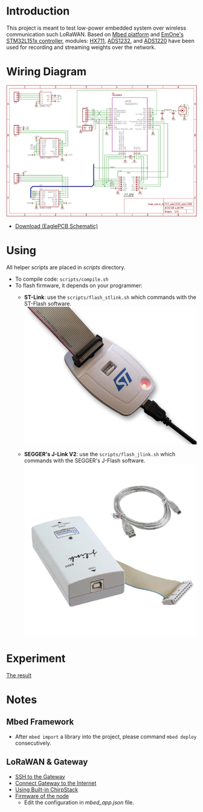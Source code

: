 
# Introduction

This project is meant to test low-power embedded system over wireless communication such LoRaWAN.
Based on [Mbed platform](https://os.mbed.com/) and 
  [EmOne's STM32L151x controller](https://www.emone.co.th/product/imas923th-mikrobus-shield-v2/?v=cb21c4d7dea9),
  modules:
  [HX711](https://cdn.sparkfun.com/datasheets/Sensors/ForceFlex/hx711_english.pdf),
  [ADS1232](https://www.ti.com/product/ADS1232), and
  [ADS1220](https://www.ti.com/product/ADS1220) have been used for recording and streaming weights over the network.


# Wiring Diagram

[![](documents/eagle/imas_cjmcu_hx711_ads1232_ads1220.png)](documents/eagle/imas_cjmcu_hx711_ads1232_ads1220.pdf)
* [Download (EaglePCB Schematic)](documents/eagle/imas_cjmcu_hx711_ads1232_ads1220.sch)


# Using

All helper scripts are placed in _scripts_ directory.
* To compile code: ```scripts/compile.sh```
* To flash firmware, it depends on your programmer:
    * __ST-Link__: use the ```scripts/flash_stlink.sh```
    which commands with the ST-Flash software.
    ![](documents/stlink2.jpg)

    * __SEGGER's J-Link V2__: use the ```scripts/flash_jlink.sh```
    which commands with the SEGGER's J-Flash software.
    ![](documents/segger.jpg)


# Experiment

[The result](experiment/adcs_hx711_ads1232_ads1220_precision_test.ipynb)


# Notes

## Mbed Framework

* After ```mbed import``` a library into the project, 
please command ```mbed deploy``` consecutively.


## LoRaWAN & Gateway

* [SSH to the Gateway](https://docs.rakwireless.com/Product-Categories/WisGate/RAK7243C/Quickstart/#accessing-your-gateway)
* [Connect Gateway to the Internet](https://docs.rakwireless.com/Product-Categories/WisGate/RAK7243C/Quickstart/#accessing-the-internet)
* [Using Built-in ChirpStack](https://docs.rakwireless.com/Product-Categories/WisGate/RAK7243C/Quickstart/#connect-the-gateway-with-chirpstack)
* [Firmware of the node](https://os.mbed.com/teams/mbed-os-examples/code/mbed-os-example-lorawan/)
    * Edit the configuration in _mbed_app.json_ file.
